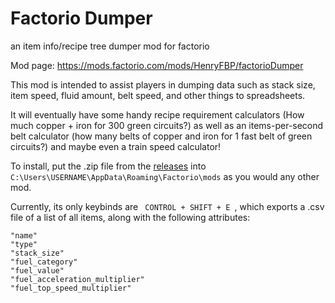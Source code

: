 # Factorio Dumper
an item info/recipe tree dumper mod for factorio

Mod page: https://mods.factorio.com/mods/HenryFBP/factorioDumper

This mod is intended to assist players in dumping data such as stack size, item speed, fluid amount, belt speed, and other things to spreadsheets.

It will eventually have some handy recipe requirement calculators (How much copper + iron for 300 green circuits?)
as well as an items-per-second belt calculator (how many belts of copper and iron for 1 fast belt of green circuits?)
and maybe even a train speed calculator!

To install, put the .zip file from the <a href="https://github.com/HenryFBP/factorio_dumper/releases/">releases</a> into <code>C:\Users\USERNAME\AppData\Roaming\Factorio\mods</code> as you would any other mod.

Currently, its only keybinds are <code> CONTROL + SHIFT + E </code>, which exports a .csv file of a list of all items, along with the following attributes:

  <code>"name"</code><br>
  <code>"type"</code><br>
  <code>"stack_size"</code><br>
  <code>"fuel_category"</code><br>
  <code>"fuel_value"</code><br>
  <code>"fuel_acceleration_multiplier"</code><br>
  <code>"fuel_top_speed_multiplier"</code><br>
